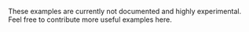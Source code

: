 These examples are currently not documented and highly experimental. Feel free to contribute more useful examples here.